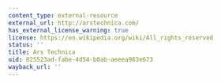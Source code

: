 ```yaml
---
content_type: external-resource
external_url: http://arstechnica.com/
has_external_license_warning: true
license: https://en.wikipedia.org/wiki/All_rights_reserved
status: ''
title: Ars Technica
uid: 825523ad-fabe-4d54-b0ab-aeeea983e673
wayback_url: ''
---
```

